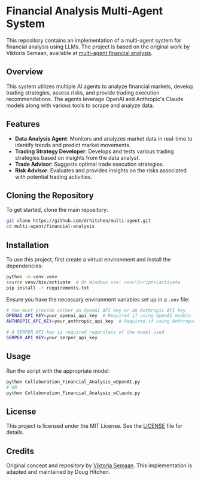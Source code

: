 # Financial Analysis Multi-Agent System

This repository contains an implementation of a multi-agent system for financial analysis using LLMs. The project is based on the original work by Viktoria Semaan, available at [multi-agent financial analysis](https://github.com/viktoriasemaan/multi-agent/tree/main/financial-analysis).

## Overview

This system utilizes multiple AI agents to analyze financial markets, develop trading strategies, assess risks, and provide trading execution recommendations. The agents leverage OpenAI and Anthropic's Claude models along with various tools to scrape and analyze data.

## Features

- **Data Analysis Agent**: Monitors and analyzes market data in real-time to identify trends and predict market movements.
- **Trading Strategy Developer**: Develops and tests various trading strategies based on insights from the data analyst.
- **Trade Advisor**: Suggests optimal trade execution strategies.
- **Risk Advisor**: Evaluates and provides insights on the risks associated with potential trading activities.

## Cloning the Repository

To get started, clone the main repository:

```sh
git clone https://github.com/drhitchen/multi-agent.git
cd multi-agent/financial-analysis
```

## Installation

To use this project, first create a virtual environment and install the dependencies:

```sh
python -m venv venv
source venv/bin/activate  # On Windows use: venv\Scripts\activate
pip install -r requirements.txt
```

Ensure you have the necessary environment variables set up in a `.env` file:

```sh
# You must provide either an OpenAI API key or an Anthropic API key
OPENAI_API_KEY=your_openai_api_key  # Required if using OpenAI models
ANTHROPIC_API_KEY=your_anthropic_api_key  # Required if using Anthropic models

# A SERPER API key is required regardless of the model used
SERPER_API_KEY=your_serper_api_key
```

## Usage

Run the script with the appropriate model:

```sh
python Collaboration_Financial_Analysis_wOpenAI.py
# OR
python Collaboration_Financial_Analysis_wClaude.py
```

## License

This project is licensed under the MIT License. See the [LICENSE](LICENSE) file for details.

## Credits

Original concept and repository by [Viktoria Semaan](https://github.com/viktoriasemaan/multi-agent/tree/main/financial-analysis). This implementation is adapted and maintained by Doug Hitchen.
